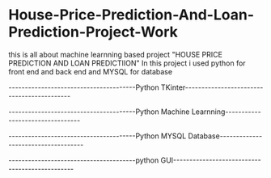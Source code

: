# House-Price-Prediction-And-Loan-Prediction-Project-Work
this is all about machine learnning based project "HOUSE PRICE PREDICTION AND LOAN PREDICTIION"
In this project i used python for front end and back end and MYSQL for database

---------------------------------------Python TKinter-------------------------------------------

---------------------------------------Python Machine Learnning---------------------------------

---------------------------------------Python MYSQL Database------------------------------------

---------------------------------------python GUI-----------------------------------------------
